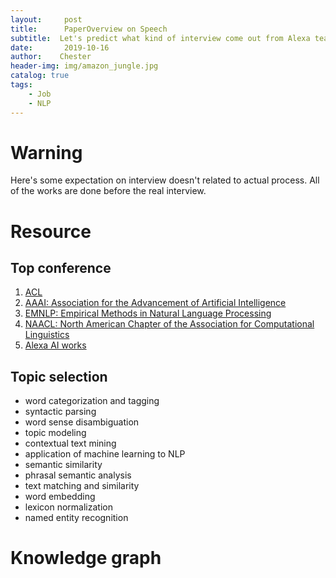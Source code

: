 ```yaml
---
layout:     post
title:      PaperOverview on Speech
subtitle:  Let's predict what kind of interview come out from Alexa team
date:       2019-10-16
author:    Chester
header-img: img/amazon_jungle.jpg
catalog: true
tags:
    - Job
    - NLP
---
```

# Warning
Here's some expectation on interview doesn't related to actual process. All of the works are done before the real interview. 

# Resource 
## Top conference
1. [ACL](http://www.aclweb.org/ "Association for Computational Linguistics")
2. [AAAI: Association for the Advancement of Artificial Intelligence](http://www.aaai.org/ "Association for the Advancement of Artificial Intelligence")
3. [EMNLP: Empirical Methods in Natural Language Processing](http://hum.csse.unimelb.edu.au/emnlp2013/ "Empirical Methods in Natural Language Processing")
4. [NAACL: North American Chapter of the Association for Computational Linguistics](http://naacl.org/ "North American Chapter of the Association for Computational Linguistics")
5. [Alexa AI works]([https://amazon.jobs/zh/teams/alexa-ai)

## Topic selection
- word categorization and tagging
- syntactic parsing
- word sense disambiguation 
- topic modeling 
- contextual text mining
- application of machine learning to NLP
- semantic similarity
- phrasal semantic analysis
- text matching and similarity
- word embedding
- lexicon normalization
- named entity recognition

# Knowledge graph
<!--stackedit_data:
eyJoaXN0b3J5IjpbMTY5NTgwNDEyLC05MjU1MDY1NiwtODM1Mz
QzNzc2LDIxODMzMzczNl19
-->
